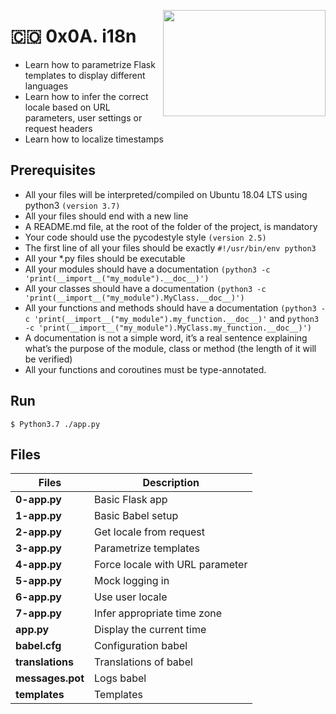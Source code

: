 <p>
<img width="260" height="170" src="https://www.flaticon.com/svg/static/icons/svg/2206/2206461.svg" align="right" >
</p>

# :colombia: 0x0A. i18n

- Learn how to parametrize Flask templates to display different languages
- Learn how to infer the correct locale based on URL parameters, user settings or request headers
- Learn how to localize timestamps

## Prerequisites

- All your files will be interpreted/compiled on Ubuntu 18.04 LTS using python3 `(version 3.7)`
- All your files should end with a new line
- A README.md file, at the root of the folder of the project, is mandatory
- Your code should use the pycodestyle style `(version 2.5)`
- The first line of all your files should be exactly `#!/usr/bin/env python3`
- All your \*.py files should be executable
- All your modules should have a documentation `(python3 -c 'print(__import__("my_module").__doc__)')`
- All your classes should have a documentation `(python3 -c 'print(__import__("my_module").MyClass.__doc__)')`
- All your functions and methods should have a documentation `(python3 -c 'print(__import__("my_module").my_function.__doc__)'` and `python3 -c 'print(__import__("my_module").MyClass.my_function.__doc__)')`
- A documentation is not a simple word, it’s a real sentence explaining what’s the purpose of the module, class or method (the length of it will be verified)
- All your functions and coroutines must be type-annotated.

## Run

```
$ Python3.7 ./app.py
```

## Files

| Files            | Description                     |
| ---------------- | ------------------------------- |
| **0-app.py**     | Basic Flask app                 |
| **1-app.py**     | Basic Babel setup               |
| **2-app.py**     | Get locale from request         |
| **3-app.py**     | Parametrize templates           |
| **4-app.py**     | Force locale with URL parameter |
| **5-app.py**     | Mock logging in                 |
| **6-app.py**     | Use user locale                 |
| **7-app.py**     | Infer appropriate time zone     |
| **app.py**       | Display the current time        |
| **babel.cfg**    | Configuration babel             |
| **translations** | Translations of babel           |
| **messages.pot** | Logs babel                      |
| **templates**    | Templates                       |
